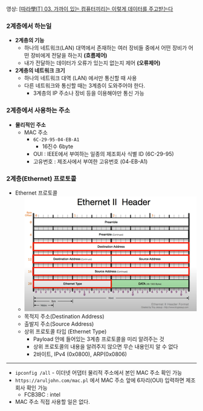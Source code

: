 영상: [[따라學IT] 03. 가까이 있는 컴퓨터끼리는 이렇게 데이터를 주고받는다](https://youtu.be/HkiOygWMARs?list=PL0d8NnikouEWcF1jJueLdjRIC4HsUlULi)



### 2계층에서 하는일

- **2계층의 기능**
  - 하나의 네트워크(LAN) 대역에서 존재하는 여러 장비들 중에서 어떤 장비가 어떤 장비에게 전달을 하는지 **(흐름제어)**
  - 내가 전달하는 데이터가 오류가 있는지 없는지 제어 **(오류제어)**
- **2계층의 네트워크 크기**
  - 하나의 네트워크 대역 (LAN) 에서만 통신할 때 사용
  - 다른 네트워크와 통신할 때는 3계층이 도와주어야 한다.
    - 3계층의 IP 주소나 장비 등을 이용해야만 통신 가능



### 2계층에서 사용하는 주소

- **물리적인 주소**
  - MAC 주소
    - `6C-29-95-04-EB-A1`
      - 16진수 6byte
    - OUI : IEEE에서 부여하는 일종의 제조회사 식별 ID (6C-29-95)
    - 고유번호 : 제조사에서 부여한 고유번호 (04-EB-A1)



### 2계층(Ethernet) 프로토콜

- Ethernet 프로토콜
  - ![ethernet](3장-데이터-통신.assets/ethernet.png)
  - 목적지 주소(Destination Address)
  - 출발지 주소(Source Address)
  - 상위 프로토콜 타입 (Ethernet Type)
    - Payload 안에 들어있는 3계층 프로토콜을 미리 알려주는 것
    - 상위 프로토콜의 내용을 알려주지 않으면 무슨 내용인지 알 수 없다
    - 2바이트, IPv4 (0x0800), ARP(0x0806)



---

- `ipconfig /all`  - 이더넷 어댑터 물리적 주소에서 본인 MAC 주소 확인 가능
- `https://aruljohn.com/mac.pl` 에서 MAC 주소 앞에 6자리(OUI) 입력하면 제조 회사 확인 가능
  - FCB3BC : intel
- MAC 주소 직접 사용할 일은 없다.

